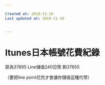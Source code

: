 ```yaml
---

Created at: 2018-11-10
Last updated at: 2018-11-10


---
```


# Itunes日本帳號花費紀錄


原為37895
Line儲值240日幣
剩37655

（要把line point花完才會讓你儲值這種代幣）

